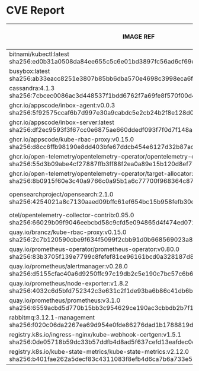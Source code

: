 # CVE Report
|                                                                        IMAGE REF                                                                        |        OS        | CRITICAL<BR>(OS, OTHER) | HIGH<BR>(OS, OTHER) | MEDIUM<BR>(OS, OTHER) | LOW<BR>(OS, OTHER) | UNKNOWN<BR>(OS, OTHER) |
|---------------------------------------------------------------------------------------------------------------------------------------------------------|------------------|-------------------------|---------------------|-----------------------|--------------------|------------------------|
| bitnami/kubectl:latest<br>sha256:ed0b31a0508da84ee655c5c6e01bd3897fc56ad6cf69debb27fa1893a06d2246                                                       | debian 12.11     | 0, 0                    | 0, 0                | 0, 0                  | 0, 0               | 0, 0                   |
| busybox:latest<br>sha256:ab33eacc8251e3807b85bb6dba570e4698c3998eca6f0fc2ccb60575a563ea74                                                               |                  | 0, 0                    | 0, 0                | 0, 0                  | 0, 0               | 0, 0                   |
| cassandra:4.1.3<br>sha256:7cbcec0086ac3d448537f1bdd6762f7a69fe8f570f00d45f4f719f6c2cdd4d5c                                                              | ubuntu 22.04     | 0, 3                    | 0, 43               | 148, 39               | 49, 4              | 0, 0                   |
| ghcr.io/appscode/inbox-agent:v0.0.3<br>sha256:5f92575ccaf6b7d997e30a9cabdc5e2cb24b2f8e128d00183448d1eb54b8bc6e                                          | alpine 3.22.1    | 0, 0                    | 0, 0                | 0, 0                  | 0, 1               | 0, 0                   |
| ghcr.io/appscode/inbox-server:latest<br>sha256:df2ec9593f3f67cc0e6875ae660ddedf093f7f0d7f148a5e8af41d55e7044ea9                                         | ubuntu 22.04     | 0, 0                    | 0, 3                | 16, 3                 | 3, 0               | 0, 0                   |
| ghcr.io/appscode/kube-rbac-proxy:v0.15.0<br>sha256:d8cc6ffb98190e8dd403bfe67ddcb454e6127d32b87acc237b3e5240f70a20fb                                     | debian 11.8      | 0, 2                    | 0, 9                | 0, 22                 | 0, 0               | 3, 0                   |
| ghcr.io/open-telemetry/opentelemetry-operator/opentelemetry-operator:0.110.0<br>sha256:55d3b09abe4cf27887ffb3ff88f2ea0a89e15b120d8ef77e7fd6fe5d3abffa35 |                  | 0, 1                    | 0, 4                | 0, 8                  | 0, 1               | 0, 0                   |
| ghcr.io/open-telemetry/opentelemetry-operator/target-allocator:main<br>sha256:8b0915f60e3c40a9766c0a95b1a6c77700f968364c871a4e377feaac4abbd307          |                  | 0, 0                    | 0, 0                | 0, 0                  | 0, 1               | 0, 0                   |
| opensearchproject/opensearch:2.1.0<br>sha256:4254021a8c7130aaed09bffc61ef654bc15b958fefb30c09be1d24956f9f8ed1                                           | amazon 2 (Karoo) | **11**, 3               | **275**, 58         | 225, 72               | 33, 11             | 0, 0                   |
| otel/opentelemetry-collector-contrib:0.95.0<br>sha256:66029b09f9046eebcbd58c9cfd5e094865d4f474ed071a5d7f0a3c1de9909993                                  |                  | 0, 3                    | 0, 14               | 0, 28                 | 0, 3               | 0, 0                   |
| quay.io/brancz/kube-rbac-proxy:v0.15.0<br>sha256:2c7b120590cbe9f634f5099f2cbb91d0b668569023a81505ca124a5c437e7663                                       | debian 11.8      | 0, 2                    | 0, 9                | 0, 22                 | 0, 0               | 3, 0                   |
| quay.io/prometheus-operator/prometheus-operator:v0.80.0<br>sha256:83b3705f139e7799c8fefef81ce96161bcd0a328187d829cf26836339d8802d7                      |                  | 0, 0                    | 0, 2                | 0, 6                  | 0, 0               | 0, 0                   |
| quay.io/prometheus/alertmanager:v0.28.0<br>sha256:d5155cfac40a6d9250ffc97c19db2c5e190c7bc57c6b67125c94903358f8c7d8                                      |                  | 0, 0                    | 0, 6                | 0, 16                 | 0, 0               | 0, 0                   |
| quay.io/prometheus/node-exporter:v1.8.2<br>sha256:4032c6d5bfd752342c3e631c2f1de93ba6b86c41db6b167b9a35372c139e7706                                      |                  | 0, 1                    | 0, 4                | 0, 10                 | 0, 0               | 0, 0                   |
| quay.io/prometheus/prometheus:v3.1.0<br>sha256:6559acbd5d770b15bb3c954629ce190ac3cbbdb2b7f1c30f0385c4e05104e218                                         |                  | 0, 0                    | 0, 8                | 0, 16                 | 0, 2               | 0, 0                   |
| rabbitmq:3.12.1-management<br>sha256:f020c06da2267ea69d954e0fde86276dad1b1788819d12ccb892e0f26bfe242a                                                   | ubuntu 22.04     | 0, 0                    | **2**, 0            | 151, 0                | 59, 0              | 0, 0                   |
| registry.k8s.io/ingress-nginx/kube-webhook-certgen:v1.5.1<br>sha256:0de05718b59dc33b57ddfb4d8ad5f637cefd13eafdec0e1579d782b3483c27c3                    | debian 12.8      | 0, 0                    | 0, 2                | 0, 8                  | 0, 0               | 0, 0                   |
| registry.k8s.io/kube-state-metrics/kube-state-metrics:v2.12.0<br>sha256:b401fae262a5decf83c4311083f8efb4d6ca7b6a733e57b95344cb8dccd14e11                | debian 11.9      | 0, 2                    | 0, 5                | 0, 13                 | 0, 0               | 3, 0                   |
